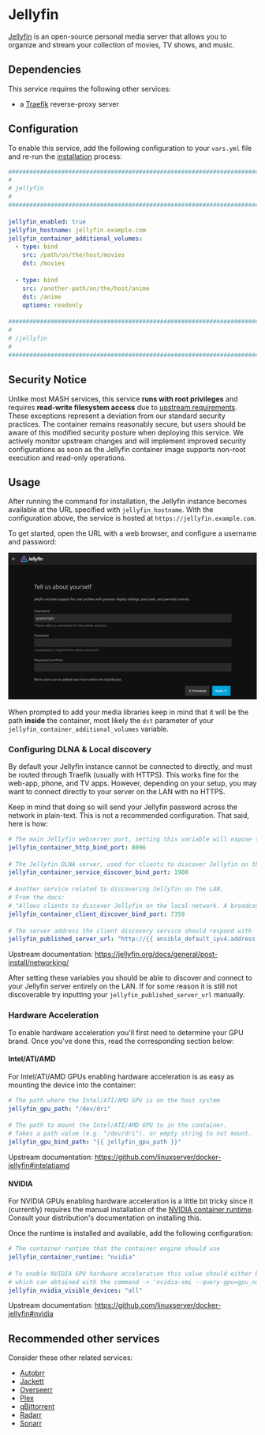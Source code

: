 <!--
SPDX-FileCopyrightText: 2025 MASH project contributors
SPDX-FileCopyrightText: 2025 Suguru Hirahara

SPDX-License-Identifier: AGPL-3.0-or-later
-->

# Jellyfin

[Jellyfin](https://jellyfin.org/) is an open-source personal media server that allows you to organize and stream your collection of movies, TV shows, and music.

## Dependencies

This service requires the following other services:

- a [Traefik](traefik.md) reverse-proxy server

## Configuration

To enable this service, add the following configuration to your `vars.yml` file and re-run the [installation](../installing.md) process:

```yaml
########################################################################
#                                                                      #
# jellyfin                                                             #
#                                                                      #
########################################################################

jellyfin_enabled: true
jellyfin_hostname: jellyfin.example.com
jellyfin_container_additional_volumes:
  - type: bind
    src: /path/on/the/host/movies
    dst: /movies

  - type: bind
    src: /another-path/on/the/host/anime
    dst: /anime
    options: readonly

########################################################################
#                                                                      #
# /jellyfin                                                            #
#                                                                      #
########################################################################
```

## Security Notice

Unlike most MASH services, this service **runs with root privileges** and requires **read-write filesystem access** due to [upstream requirements](https://github.com/linuxserver/docker-jellyfin). These exceptions represent a deviation from our standard security practices. The container remains reasonably secure, but users should be aware of this modified security posture when deploying this service. We actively monitor upstream changes and will implement improved security configurations as soon as the Jellyfin container image supports non-root execution and read-only operations.

## Usage

After running the command for installation, the Jellyfin instance becomes available at the URL specified with `jellyfin_hostname`. With the configuration above, the service is hosted at `https://jellyfin.example.com`.

To get started, open the URL with a web browser, and configure a username and password:

![Jellyfin Configure User](../assets/jellyfin/setup-1.png)

When prompted to add your media libraries keep in mind that it will be the path **inside** the container, most likely the `dst` parameter of your `jellyfin_container_additional_volumes` variable.

### Configuring DLNA & Local discovery

By default your Jellyfin instance cannot be connected to directly, and must be routed through Traefik (usually with HTTPS). This works fine for the web-app, phone, and TV apps. However, depending on your setup, you may want to connect directly to your server on the LAN with no HTTPS.

Keep in mind that doing so will send your Jellyfin password across the network in plain-text. This is not a recommended configuration. That said, here is how:

```yaml
# The main Jellyfin webserver port, setting this variable will expose that port and allow you to connect directly to it (without Traefik).
jellyfin_container_http_bind_port: 8096

# The Jellyfin DLNA server, used for clients to discover Jellyfin on the LAN
jellyfin_container_service_discover_bind_port: 1900

# Another service related to discovering Jellyfin on the LAN.
# From the docs:
# "Allows clients to discover Jellyfin on the local network. A broadcast message to this port with 'Who is JellyfinServer?' will get a JSON response that includes the server address, ID, and name."
jellyfin_container_client_discover_bind_port: 7359

# The server address the client discovery service should respond with
jellyfin_published_server_url: "http://{{ ansible_default_ipv4.address }}:{{ jellyfin_container_http_bind_port }}"
```
Upstream documentation: https://jellyfin.org/docs/general/post-install/networking/

After setting these variables you should be able to discover and connect to your Jellyfin server entirely on the LAN. If for some reason it is still not discoverable try inputting your `jellyfin_published_server_url` manually.

### Hardware Acceleration

To enable hardware acceleration you'll first need to determine your GPU brand. Once you've done this, read the corresponding section below:

#### Intel/ATI/AMD

For Intel/ATI/AMD GPUs enabling hardware acceleration is as easy as mounting the device into the container:

```yaml
# The path where the Intel/ATI/AMD GPU is on the host system
jellyfin_gpu_path: "/dev/dri"

# The path to mount the Intel/ATI/AMD GPU to in the container.
# Takes a path value (e.g. "/dev/dri"), or empty string to not mount.
jellyfin_gpu_bind_path: "{{ jellyfin_gpu_path }}"
```

Upstream documentation: https://github.com/linuxserver/docker-jellyfin#intelatiamd

#### NVIDIA

For NVIDIA GPUs enabling hardware acceleration is a little bit tricky since it (currently) requires the manual installation of the [NVIDIA container runtime](https://github.com/NVIDIA/nvidia-container-toolkit). Consult your distribution's documentation on installing this.

Once the runtime is installed and available, add the following configuration:

```yaml
# The container runtime that the container engine should use
jellyfin_container_runtime: "nvidia"

# To enable NVIDIA GPU hardware acceleration this value should either be 'all' or the UUID value of the GPU
# which can obtained with the command -> 'nvidia-smi --query-gpu=gpu_name,gpu_uuid --format=csv'
jellyfin_nvidia_visible_devices: "all"
```

Upstream documentation: https://github.com/linuxserver/docker-jellyfin#nvidia

## Recommended other services

Consider these other related services:

- [Autobrr](autobrr.md)
- [Jackett](jackett.md)
- [Overseerr](overseerr.md)
- [Plex](plex.md)
- [qBittorrent](qbittorrent.md)
- [Radarr](radarr.md)
- [Sonarr](sonarr.md)
